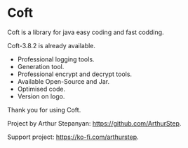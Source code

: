 # Coft
Coft is a library for java easy coding and fast codding.


Coft-3.8.2 is already available.
* Professional logging tools.
* Generation tool.
* Professional encrypt and decrypt tools.
* Available Open-Source and Jar.
* Optimised code.
* Version on logo.

Thank you for using Coft.

Project by Arthur Stepanyan: https://github.com/ArthurStep.

Support project: https://ko-fi.com/arthurstep.
